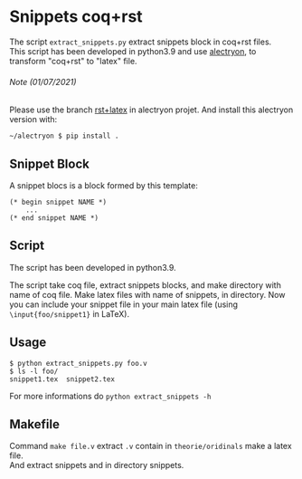 # Snippets coq+rst

The script `extract_snippets.py` extract snippets block in coq+rst files.\
This script has been developed in python3.9 and use [alectryon](https://github.com/cpitclaudel/alectryon),
to transform "coq+rst" to "latex" file.

###### Note (01/07/2021)
Please use the branch [rst+latex](https://github.com/cpitclaudel/alectryon/tree/rst+latex) in alectryon projet.
And install this alectryon version with:
```shell
~/alectryon $ pip install .
```

## Snippet Block
A snippet blocs is a block formed by this template:
```coq
(* begin snippet NAME *)
    ...
(* end snippet NAME *)
```

## Script
The script has been developed in python3.9.

The script take coq file, extract snippets blocks, and make directory with name of coq file. 
Make latex files with name of snippets, in directory.
Now you can include your snippet file in your main latex file (using `\input{foo/snippet1}` in LaTeX).

## Usage
```shell
$ python extract_snippets.py foo.v
$ ls -l foo/
snippet1.tex  snippet2.tex
```

For more informations do `python extract_snippets -h`


## Makefile
Command `make file.v` extract `.v` contain in `theorie/oridinals` make a latex file. \
And extract snippets and in directory snippets.
